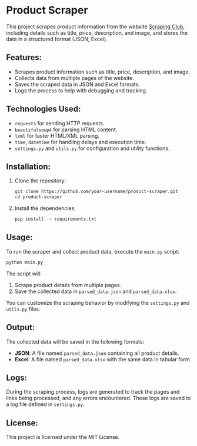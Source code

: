 
# Product Scraper

This project scrapes product information from the website [Scraping Club](https://scrapingclub.com/exercise/list_basic/), including details such as title, price, description, and image, and stores the data in a structured format (JSON, Excel).

## Features:
- Scrapes product information such as title, price, description, and image.
- Collects data from multiple pages of the website.
- Saves the scraped data in JSON and Excel formats.
- Logs the process to help with debugging and tracking.

## Technologies Used:
- `requests` for sending HTTP requests.
- `beautifulsoup4` for parsing HTML content.
- `lxml` for faster HTML/XML parsing.
- `time`, `datetime` for handling delays and execution time.
- `settings.py` and `utils.py` for configuration and utility functions.

## Installation:

1. Clone the repository:
   ```bash
   git clone https://github.com/your-username/product-scraper.git
   cd product-scraper
   ```

2. Install the dependencies:
   ```bash
   pip install -r requirements.txt
   ```

## Usage:

To run the scraper and collect product data, execute the `main.py` script:
```bash
python main.py
```

The script will:
1. Scrape product details from multiple pages.
2. Save the collected data in `parsed_data.json` and `parsed_data.xlsx`.

You can customize the scraping behavior by modifying the `settings.py` and `utils.py` files.

## Output:

The collected data will be saved in the following formats:
- **JSON**: A file named `parsed_data.json` containing all product details.
- **Excel**: A file named `parsed_data.xlsx` with the same data in tabular form.

## Logs:

During the scraping process, logs are generated to track the pages and links being processed, and any errors encountered. These logs are saved to a log file defined in `settings.py`.

## License:
This project is licensed under the MIT License.
